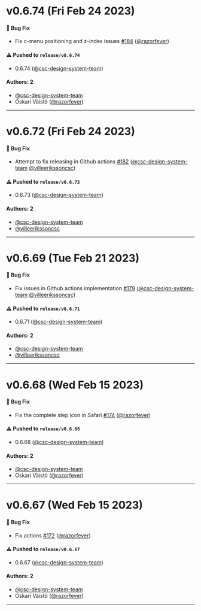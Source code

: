 # v0.6.74 (Fri Feb 24 2023)

#### 🐛 Bug Fix

- Fix c-menu positioning and z-index issues [#184](https://github.com/CSCfi/csc-ui/pull/184) ([@razorfever](https://github.com/razorfever))

#### ⚠️ Pushed to `release/v0.6.74`

- 0.6.74 ([@csc-design-system-team](https://github.com/csc-design-system-team))

#### Authors: 2

- [@csc-design-system-team](https://github.com/csc-design-system-team)
- Oskari Väistö ([@razorfever](https://github.com/razorfever))

---

# v0.6.72 (Fri Feb 24 2023)

#### 🐛 Bug Fix

- Attempt to fix releasing in Github actions [#182](https://github.com/CSCfi/csc-ui/pull/182) ([@csc-design-system-team](https://github.com/csc-design-system-team) [@villeerikssoncsc](https://github.com/villeerikssoncsc))

#### ⚠️ Pushed to `release/v0.6.73`

- 0.6.73 ([@csc-design-system-team](https://github.com/csc-design-system-team))

#### Authors: 2

- [@csc-design-system-team](https://github.com/csc-design-system-team)
- [@villeerikssoncsc](https://github.com/villeerikssoncsc)

---

# v0.6.69 (Tue Feb 21 2023)

#### 🐛 Bug Fix

- Fix issues in Github actions implementation [#179](https://github.com/CSCfi/csc-ui/pull/179) ([@csc-design-system-team](https://github.com/csc-design-system-team) [@villeerikssoncsc](https://github.com/villeerikssoncsc))

#### ⚠️ Pushed to `release/v0.6.71`

- 0.6.71 ([@csc-design-system-team](https://github.com/csc-design-system-team))

#### Authors: 2

- [@csc-design-system-team](https://github.com/csc-design-system-team)
- [@villeerikssoncsc](https://github.com/villeerikssoncsc)

---

# v0.6.68 (Wed Feb 15 2023)

#### 🐛 Bug Fix

- Fix the complete step icon in Safari [#174](https://github.com/CSCfi/csc-ui/pull/174) ([@razorfever](https://github.com/razorfever))

#### ⚠️ Pushed to `release/v0.6.68`

- 0.6.68 ([@csc-design-system-team](https://github.com/csc-design-system-team))

#### Authors: 2

- [@csc-design-system-team](https://github.com/csc-design-system-team)
- Oskari Väistö ([@razorfever](https://github.com/razorfever))

---

# v0.6.67 (Wed Feb 15 2023)

#### 🐛 Bug Fix

- Fix actions [#172](https://github.com/CSCfi/csc-ui/pull/172) ([@razorfever](https://github.com/razorfever))

#### ⚠️ Pushed to `release/v0.6.67`

- 0.6.67 ([@csc-design-system-team](https://github.com/csc-design-system-team))

#### Authors: 2

- [@csc-design-system-team](https://github.com/csc-design-system-team)
- Oskari Väistö ([@razorfever](https://github.com/razorfever))

---

